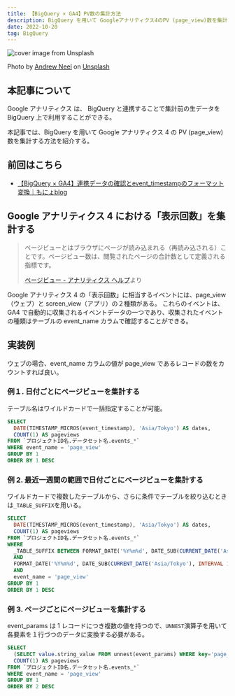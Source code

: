 ```yaml
---
title: 【BigQuery × GA4】PV数の集計方法
description: BigQuery を用いて Googleアナリティクス4のPV (page_view)数を集計する方法を紹介する。
date: 2022-10-20
tag: BigQuery
---
```


![cover image from Unsplash](/assets/blog/20221020-bigquery-ga4-pageview/cover.webp)

Photo by [Andrew Neel](https://unsplash.com/photos/A9Msi-vUNKg) on [Unsplash](https://unsplash.com/)

## 本記事について

Google アナリティクス は、 BigQuery と連携することで集計前の生データを BigQuery 上で利用することができる。

本記事では、BigQuery を用いて Google アナリティクス 4 の PV (page_view)数を集計する方法を紹介する。

## 前回はこちら

- [【BigQuery × GA4】連携データの確認とevent_timestampのフォーマット変換｜もにょblog](https://www.monyoblog.com/posts/20221016-bigquery-ga4-timestamp/)

## Google アナリティクス 4 における「表示回数」を集計する

> ページビューとはブラウザにページが読み込まれる（再読み込される）ことです。ページビュー数は、閲覧されたページの合計数として定義される指標です。
>
> [ページビュー - アナリティクス ヘルプ](https://support.google.com/analytics/answer/6086080 )より

Google アナリティクス 4 の「表示回数」に相当するイベントには、page_view（ウェブ）と screen_view（アプリ）の２種類がある。
これらのイベントは、GA4 で自動的に収集されるイベントデータの一つであり、収集されたイベントの種類はテーブルの event_name カラムで確認することができる。

## 実装例

ウェブの場合、event_name カラムの値が page_view であるレコードの数をカウントすれば良い。

### 例１. 日付ごとにページビューを集計する

テーブル名はワイルドカードで一括指定することが可能。

```sql
SELECT
  DATE(TIMESTAMP_MICROS(event_timestamp), 'Asia/Tokyo') AS dates,
  COUNT(1) AS pageviews
FROM `プロジェクトID名.データセット名.events_*`
WHERE event_name = 'page_view'
GROUP BY 1
ORDER BY 1 DESC
```

### 例 2. 最近一週間の範囲で日付ごとにページビューを集計する

ワイルドカードで複数したテーブルから、さらに条件でテーブルを絞り込むときは`_TABLE_SUFFIX`を用いる。

```sql
SELECT
  DATE(TIMESTAMP_MICROS(event_timestamp), 'Asia/Tokyo') AS dates,
  COUNT(1) AS pageviews
FROM `プロジェクトID名.データセット名.events_*`
WHERE
  _TABLE_SUFFIX BETWEEN FORMAT_DATE('%Y%m%d', DATE_SUB(CURRENT_DATE('Asia/Tokyo'), INTERVAL 7 DAY))
  AND
  FORMAT_DATE('%Y%m%d', DATE_SUB(CURRENT_DATE('Asia/Tokyo'), INTERVAL 1 DAY))
  AND
  event_name = 'page_view'
GROUP BY 1
ORDER BY 1 DESC
```

### 例 3. ページごとにページビューを集計する

event_params は 1 レコードにつき複数の値を持つので、`UNNEST`演算子を用いて各要素を１行づつのデータに変換する必要がある。

```sql
SELECT
  (SELECT value.string_value FROM unnest(event_params) WHERE key='page_title') AS page_titles,
  COUNT(1) AS pageviews
FROM `プロジェクトID名.データセット名.events_*`
WHERE event_name = 'page_view'
GROUP BY 1
ORDER BY 2 DESC
```
